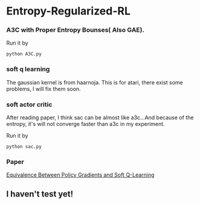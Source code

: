 # Entropy-Regularized-RL

### A3C with Proper Entropy Bounses( Also GAE).

Run it by 
```
python A3C.py
```
### soft q learning

The gaussian kernel is from haarnoja. This is for atari, there exist some problems, I will fix them soon.

### soft actor critic

After reading paper, I think sac can be almost like a3c...And because of the entropy, it's will not converge faster than a3c in my experiment.

Run it by
```
python sac.py
```
### Paper 

[Equivalence Between Policy Gradients and Soft Q-Learning](https://arxiv.org/abs/1704.06440)

## I haven't test yet!
